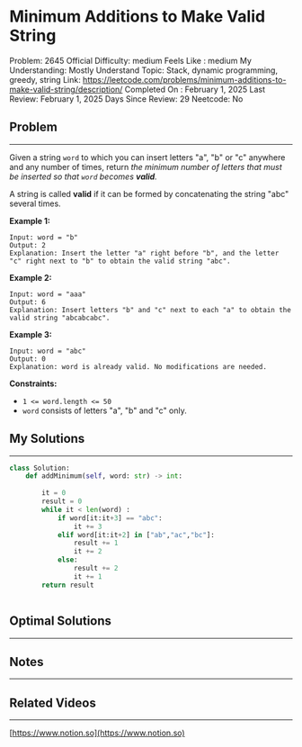 # Minimum Additions to Make Valid String

Problem: 2645
Official Difficulty: medium
Feels Like : medium
My Understanding: Mostly Understand
Topic: Stack, dynamic programming, greedy, string
Link: https://leetcode.com/problems/minimum-additions-to-make-valid-string/description/
Completed On : February 1, 2025
Last Review: February 1, 2025
Days Since Review: 29
Neetcode: No

## Problem

---

Given a string `word` to which you can insert letters "a", "b" or "c" anywhere and any number of times, return *the minimum number of letters that must be inserted so that `word` becomes **valid**.*

A string is called **valid** if it can be formed by concatenating the string "abc" several times.

**Example 1:**

```
Input: word = "b"
Output: 2
Explanation: Insert the letter "a" right before "b", and the letter "c" right next to "b" to obtain the valid string "abc".
```

**Example 2:**

```
Input: word = "aaa"
Output: 6
Explanation: Insert letters "b" and "c" next to each "a" to obtain the valid string "abcabcabc".
```

**Example 3:**

```
Input: word = "abc"
Output: 0
Explanation: word is already valid. No modifications are needed.
```

**Constraints:**

- `1 <= word.length <= 50`
- `word` consists of letters "a", "b" and "c" only.

## My Solutions

---

```python
class Solution:
    def addMinimum(self, word: str) -> int:
        
        it = 0
        result = 0
        while it < len(word) :
            if word[it:it+3] == "abc":
                it += 3  
            elif word[it:it+2] in ["ab","ac","bc"]:
                result += 1
                it += 2
            else:
                result += 2
                it += 1
        return result
```

```python

```

## Optimal Solutions

---

## Notes

---

 

## Related Videos

---

[https://www.notion.so](https://www.notion.so)